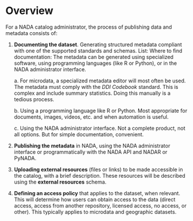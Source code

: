 # Overview

For a NADA catalog administrator, the process of publishing data and
metadata consists of:

1.  **Documenting the dataset**. Generating structured
    metadata compliant with one of the supported standards and schemas.
    List: Where to find documentation: The metadata can be generated
    using specialized software, using programming languages (like R or
    Python), or in the NADA administrator interface.

    a.  For microdata, a specialized metadata editor will most often be
        used. The metadata must comply with the *DDI Codebook* standard.
        This is complex and include summary statistics. Doing this
        manually is a tedious process.

    b.  Using a programming language like R or Python. Most appropriate
        for documents, images, videos, etc. and when automation is
        useful.

    c.  Using the NADA administrator interface. Not a complete product,
        not all options. But for simple documentation, convenient.

2. **Publishing the metadata** in NADA, using the NADA
administrator interface or programmatically with the NADA API and NADAR
or PyNADA.

3. **Uploading external resources** (files or links) to
be made accessible in the catalog, with a brief description. These
resources will be described using the **external resources** schema.

4. **Defining an access policy** that applies to the dataset,
when relevant. This will determine how users can obtain access to the
data (direct access, access from another repository, licensed access, no
access, or other). This typically applies to microdata and geographic
datasets.